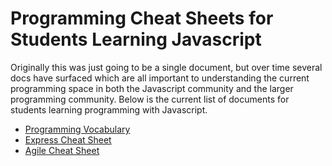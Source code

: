# Programming Cheat Sheets for Students Learning Javascript #

Originally this was just going to be a single document, but over time several docs have surfaced which are all important to understanding the current programming space in both the Javascript community and the larger programming community. Below is the current list of documents for students learning programming with Javascript.

- [Programming Vocabulary](./programming-vocab.md)
- [Express Cheat Sheet](./Express-Cheat-Sheet.md)
- [Agile Cheat Sheet](./agile-cheatsheet.md)